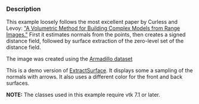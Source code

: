 ### Description
This example loosely follows the most excellent paper by Curless and
Levoy: ["A Volumetric Method for Building Complex Models from Range
Images."](https://graphics.stanford.edu/papers/volrange) First it
estimates normals from the points, then creates a signed distance
field, followed by surface extraction of the zero-level set of the
distance field.

The image was created using the [Armadillo
dataset](https://github.com/lorensen/VTKWikiExamples/blob/master/Testing/Data/Armadillo.ply?raw=true)

This is a demo version of [ExtractSurface](ExtractSurface). It displays some a sampling of the normals with arrows. It also uses a different color for the front and back surfaces.

**NOTE:** The classes used in this example require vtk 7.1 or later.

